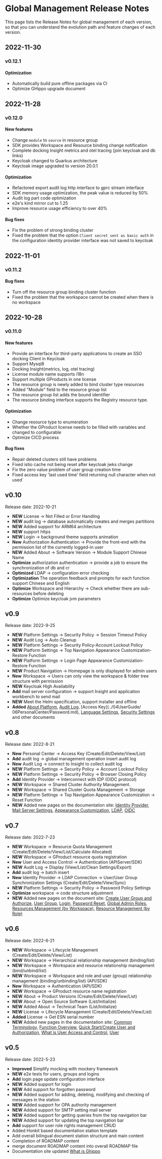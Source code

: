 # Global Management Release Notes

This page lists the Release Notes for global management of each version, so that you can understand the evolution path and feature changes of each version.

## 2022-11-30

### v0.12.1

#### Optimization

- Automatically build pure offline packages via CI
- Optimize GHippo upgrade document

## 2022-11-28

### v0.12.0

#### New features

- Change `module` to `source` in resource group
- SDK provides Workspace and Resource binding change notification
- Complete docking Insight metrics and otel tracing (join keycloak and db links)
- Keycloak changed to Quarkus architecture
- Keycloak image upgraded to version 20.0.1

#### Optimization

- Refactored export audit log http interface to gprc stream interface
- SDK memory usage optimization, the peak value is reduced by 50%
- Audit log part code optimization
- e2e's kind mirror cut to 1.25
- Improve resource usage efficiency to over 40%

#### Bug fixes

- Fix the problem of strong binding cluster
- Fixed the problem that the option `Client secret sent as basic auth` in the configuration identity provider interface was not saved to keycloak

## 2022-11-01

### v0.11.2

#### Bug fixes

- Turn off the resource group binding cluster function
- Fixed the problem that the workspace cannot be created when there is no workspace

## 2022-10-28

### v0.11.0

#### New features

- Provide an interface for third-party applications to create an SSO docking Client in Keycloak
- Support Mysql8
- Docking Insight(metrics, log, otel tracing)
- License module name supports i18n
- Support multiple GProducts in one license
- The resource group is newly added to bind cluster type resources
- Added "Module" field to the resource group list
- The resource group list adds the bound identifier
- The resource binding interface supports the Registry resource type.

#### Optimization

- Change resource type to enumeration
- Whether the GProduct license needs to be filled with variables and changed to configurable
- Optimize CICD process

#### Bug fixes

- Repair deleted clusters still have problems
- Fixed istio cache not being reset after keycloak jwks change
- Fix the zero value problem of user group creation time
- Fixed access key 'last used time' field returning null character when not used`

## v0.10

Release date: 2022-10-21

- **NEW** License -> Not Filled or Error Handling
- **NEW** audit log -> database automatically creates and merges partitions
- **NEW** Added support for ARM64 architecture
- **NEW** support https
- **NEW** Login -> background theme supports animation
- **New** Authorization Authentication -> Provide the front-end with the permission list of the currently logged-in user
- **NEW** Added About -> Software Version -> Module Support Chinese Name
- **Optimize** authorization authentication -> provide a job to ensure the synchronization of db and cr
- **Optimized** LDAP -> configuration error checking
- **Optimization** The operation feedback and prompts for each function support Chinese and English
- **Optimize** Workspace and Hierarchy -> Check whether there are sub-resources before deleting
- **Optimize** Optimize keycloak jvm parameters

## v0.9

Release date: 2022-9-25

- **NEW** Platform Settings -> Security Policy -> Session Timeout Policy
- **NEW** Audit Log -> Auto Cleanup
- **NEW** Platform Settings -> Security Policy-Account Lockout Policy
- **NEW** Platform Settings -> Top Navigation Appearance Customization-Restore Function
- **NEW** Platform Settings -> Login Page Appearance Customization-Restore Function
- **NEW** Product Navigation -> Homepage is only displayed for admin users
- **New** Workspace -> Users can only view the workspace & folder tree structure with permission
- **NEW** Keycloak High Availability
- **Add** mail server configuration -> support Insight and application workbench to send mail
- **NEW** Meet the Helm specification, support installer and offline
- **Added** [About Platform](../04UserGuide/04PlatformSetting/about.md), [Audit Log](../04UserGuide/03AuditLog.md), [Access Key](../04UserGuide/ 06PersonalCenter/Password.md), [Language Settings](../04UserGuide/06PersonalCenter/Language.md), [Security Settings](../04UserGuide/06PersonalCenter/SecuritySetting.md) and other documents

## v0.8

Release date: 2022-8-21

- **New** Personal Center -> Access Key (Create/Edit/Delete/View/List)
- **Add** audit log -> global management operation insert audit log
- **New** Audit Log -> connect to Insight to collect audit log
- **NEW** Platform Settings -> Security Policy -> Account Lockout Policy
- **NEW** Platform Settings -> Security Policy -> Browser Closing Policy
- **Add** Identity Provider -> Interconnect with IDP (OIDC protocol)
- **NEW** Workspace -> Shared Cluster Authority Management.
- **NEW** Workspace -> Shared Cluster Quota Management -> Storage
- **NEW** Platform Settings -> Top Navigation Appearance Customization -> Reset Function
- **NEW** Added new pages on the documentation site: [Identity Provider](../04UserGuide/01UserandAccess/idprovider.md), [Mail Server Settings](../04UserGuide/04PlatformSetting/MailServer.md), [ Appearance Customization](../04UserGuide/04PlatformSetting/Appearance.md), [LDAP](../04UserGuide/01UserandAccess/ldap.md), [OIDC](../04UserGuide/01UserandAccess/oidc.md)

## v0.7

Release date: 2022-7-23

- **NEW** Workspace -> Resource Quota Management (Create/Edit/Delete/View/List/Calculate Allocated)
- **NEW** Workspace -> GProduct resource quota registration
- **New** User and Access Control -> Authentication (APIServer/SDK)
- **NEW** Audit Log -> Display (View/List/Clean Settings/Export)
- **Add** audit log -> batch insert
- **New** Identity Provider -> LDAP Connection -> User/User Group Synchronization Settings (Create/Edit/Delete/View/Sync)
- **NEW** Platform Settings -> Security Policy -> Password Policy Settings
- **Optimize** workspace -> code structure adjustment
- **NEW** Added new pages on the document site: [Create User Group and Authorize](../04UserGuide/01UserandAccess/Group.md), [User Group](../04UserGuide/01UserandAccess/Group.md), [Login](../04UserGuide/00Login.md), [Password Reset](../04UserGuide/password.md), [Global Admin Roles](../04UserGuide/01UserandAccess/global.md), [Resources Management (by Workspace)](../04UserGuide/02Workspace/wsbp.md), [Resource Management (by Role)](../04UserGuide/02Workspace/quota.md)

## v0.6

Release date: 2022-6-21

- **NEW** Workspace -> Lifecycle Management (Create/Edit/Delete/View/List)
- **NEW** Workspace -> Hierarchical relationship management (binding/list)
- **NEW** Workspace -> Workspace and resource relationship management (bind/unbind/list)
- **NEW** Workspace -> Workspace and role and user (group) relationship management (binding/unbinding/list) (API/SDK)
- **New** Workspace -> Authentication (API/SDK)
- **NEW** Workspace -> GProduct resource name registration
- **NEW** About -> Product Versions (Create/Edit/Delete/View/List)
- **NEW** About -> Open Source Software (List/Initialize)
- **NEW** Added About -> Technical Team (List/Initialize)
- **NEW** License -> Lifecycle Management (Create/Edit/Delete/View/List)
- **Added** License -> Get ESN serial number
- **NEW** Added new pages in the documentation site: [Common Terminology](../01ProductBrief/glossary.md), [Function Overview](../01ProductBrief/Features.md), [Quick Start/Create User and Authorization](../04UserGuide/01UserandAccess/User.md), [What is User Access and Control](../04UserGuide/01UserandAccess/iam.md), [User](../04UserGuide/01UserandAccess/User.md )

## v0.5

Release date: 2022-5-23

- **Improved** Simplify mocking with mockery framework
- **NEW** e2e tests for users, groups and logins
- **Add** login page update configuration interface
- **NEW** Added support for login
- **NEW** Add support for forgotten password
- **NEW** Added support for adding, deleting, modifying and checking of messages in the station
- **NEW** Added support for OPA authority management
- **NEW** Added support for SMTP setting mail server
- **NEW** Added support for getting queries from the top navigation bar
- **NEW** Added support for updating the top navigation bar
- **Add** support for user role rights management CRUD
- Added Honkit based documentation station template
- Add overall bilingual document station structure and main content
- Completion of ROADMAP content
- merge document ROADMAP content into overall ROADMAP file
- Documentation site updated [What is Ghippo](WhatisGhippo.md)
